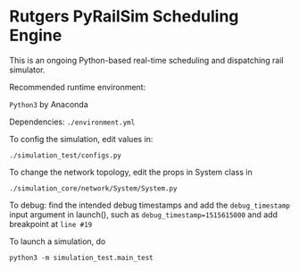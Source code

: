 # Rutgers PyRailSim Scheduling Engine

This is an ongoing Python-based real-time scheduling and dispatching rail simulator. 

Recommended runtime environment: 

`Python3` by Anaconda

Dependencies: `./environment.yml`

To config the simulation, edit values in: 

`./simulation_test/configs.py`

To change the network topology, edit the props in System class in 

`./simulation_core/network/System/System.py`

To debug: find the intended debug timestamps and add the `debug_timestamp` input argument in launch(), such as `debug_timestamp=1515615000` and add breakpoint at `line #19`

To launch a simulation, do

`python3 -m simulation_test.main_test`
